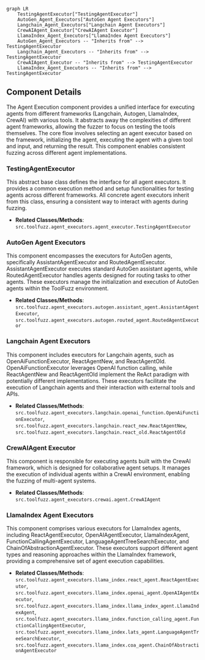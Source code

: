 ```mermaid
graph LR
    TestingAgentExecutor["TestingAgentExecutor"]
    AutoGen_Agent_Executors["AutoGen Agent Executors"]
    Langchain_Agent_Executors["Langchain Agent Executors"]
    CrewAIAgent_Executor["CrewAIAgent Executor"]
    LlamaIndex_Agent_Executors["LlamaIndex Agent Executors"]
    AutoGen_Agent_Executors -- "Inherits from" --> TestingAgentExecutor
    Langchain_Agent_Executors -- "Inherits from" --> TestingAgentExecutor
    CrewAIAgent_Executor -- "Inherits from" --> TestingAgentExecutor
    LlamaIndex_Agent_Executors -- "Inherits from" --> TestingAgentExecutor
```

## Component Details

The Agent Execution component provides a unified interface for executing agents from different frameworks (Langchain, Autogen, LlamaIndex, CrewAI) with various tools. It abstracts away the complexities of different agent frameworks, allowing the fuzzer to focus on testing the tools themselves. The core flow involves selecting an agent executor based on the framework, initializing the agent, executing the agent with a given tool and input, and returning the result. This component enables consistent fuzzing across different agent implementations.

### TestingAgentExecutor
This abstract base class defines the interface for all agent executors. It provides a common execution method and setup functionalities for testing agents across different frameworks. All concrete agent executors inherit from this class, ensuring a consistent way to interact with agents during fuzzing.
- **Related Classes/Methods**: `src.toolfuzz.agent_executors.agent_executor.TestingAgentExecutor`

### AutoGen Agent Executors
This component encompasses the executors for AutoGen agents, specifically AssistantAgentExecutor and RoutedAgentExecutor. AssistantAgentExecutor executes standard AutoGen assistant agents, while RoutedAgentExecutor handles agents designed for routing tasks to other agents. These executors manage the initialization and execution of AutoGen agents within the ToolFuzz environment.
- **Related Classes/Methods**: `src.toolfuzz.agent_executors.autogen.assistant_agent.AssistantAgentExecutor`, `src.toolfuzz.agent_executors.autogen.routed_agent.RoutedAgentExecutor`

### Langchain Agent Executors
This component includes executors for Langchain agents, such as OpenAiFunctionExecutor, ReactAgentNew, and ReactAgentOld. OpenAiFunctionExecutor leverages OpenAI function calling, while ReactAgentNew and ReactAgentOld implement the ReAct paradigm with potentially different implementations. These executors facilitate the execution of Langchain agents and their interaction with external tools and APIs.
- **Related Classes/Methods**: `src.toolfuzz.agent_executors.langchain.openai_function.OpenAiFunctionExecutor`, `src.toolfuzz.agent_executors.langchain.react_new.ReactAgentNew`, `src.toolfuzz.agent_executors.langchain.react_old.ReactAgentOld`

### CrewAIAgent Executor
This component is responsible for executing agents built with the CrewAI framework, which is designed for collaborative agent setups. It manages the execution of individual agents within a CrewAI environment, enabling the fuzzing of multi-agent systems.
- **Related Classes/Methods**: `src.toolfuzz.agent_executors.crewai.agent.CrewAIAgent`

### LlamaIndex Agent Executors
This component comprises various executors for LlamaIndex agents, including ReactAgentExecutor, OpenAIAgentExecutor, LlamaIndexAgent, FunctionCallingAgentExecutor, LanguageAgentTreeSearchExecutor, and ChainOfAbstractionAgentExecutor. These executors support different agent types and reasoning approaches within the LlamaIndex framework, providing a comprehensive set of agent execution capabilities.
- **Related Classes/Methods**: `src.toolfuzz.agent_executors.llama_index.react_agent.ReactAgentExecutor`, `src.toolfuzz.agent_executors.llama_index.openai_agent.OpenAIAgentExecutor`, `src.toolfuzz.agent_executors.llama_index.llama_index_agent.LlamaIndexAgent`, `src.toolfuzz.agent_executors.llama_index.function_calling_agent.FunctionCallingAgentExecutor`, `src.toolfuzz.agent_executors.llama_index.lats_agent.LanguageAgentTreeSearchExecutor`, `src.toolfuzz.agent_executors.llama_index.coa_agent.ChainOfAbstractionAgentExecutor`
